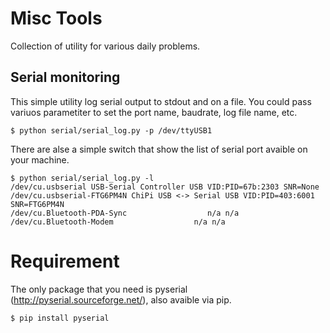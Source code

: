 Misc Tools
==========

Collection of utility for various daily problems.

Serial monitoring
-----------------

This simple utility log serial output to stdout and on a file. You could pass variuos parametiter to set the port name, baudrate, log file name, etc.

```
$ python serial/serial_log.py -p /dev/ttyUSB1
```

There are alse a simple switch that show the list of serial port avaible on your machine.

```
$ python serial/serial_log.py -l
/dev/cu.usbserial USB-Serial Controller USB VID:PID=67b:2303 SNR=None
/dev/cu.usbserial-FTG6PM4N ChiPi USB <-> Serial USB VID:PID=403:6001 SNR=FTG6PM4N
/dev/cu.Bluetooth-PDA-Sync                  n/a n/a
/dev/cu.Bluetooth-Modem                  n/a n/a

```

# Requirement

The only package that you need is pyserial (http://pyserial.sourceforge.net/), also avaible via pip.

```
$ pip install pyserial
```
